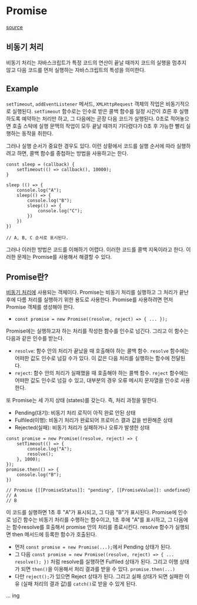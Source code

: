 # Promise

[source](https://joshua1988.github.io/web-development/javascript/promise-for-beginners/)

## 비동기 처리

비동기 처리는 자바스크립트가 특정 코드의 연산이 끝날 때까지 코드의 실행을 멈추지 않고 다음 코드를 먼저 실행하는 자바스크립트의 특성을 의미한다.

## Example

`setTimeout`, `addEventListener` 메서드, `XMLHttpRequest` 객체의 작업은 비동기적으로 실행된다. `setTimeout` 함수로는 인수로 받은 콜백 함수를 일정 시간이 흐른 후 실행하도록 예약하는 처리만 하고, 그 다음에는 곧장 다음 코드가 실행된다. 0초로 적어놓으면 호출 스탹에 실행 문맥의 작업이 모두 끝날 때까지 기다렸다가 0초 후 가능한 빨리 실행하는 동작을 취한다.    

그러나 실행 순서가 중요한 경우도 있다. 이런 상황에서 코드를 실행 순서에 따라 실행하려고 하면, 콜백 함수를 중첩하는 방법을 사용하고는 한다.
```
const sleep = (callback) {
    setTimeout(() => callback(), 10000);
}

sleep (() => {
    console.log("A");
    sleep(() => {
        console.log("B");
        sleep(() => {
            console.log("C");
        })
    })
})

// A, B, C 순서로 표시된다.
```
그러나 이러한 방법은 코드를 이해하기 어렵다. 이러한 코드를 콜백 지옥이라고 한다. 이러한 문제는 Promise를 사용해서 해결할 수 있다.

## Promise란?

[비동기 처리에](#비동기-처리) 사용되는 객체이다. Promise는 비동기 처리를 실행하고 그 처리가 끝난 후에 다름 처리를 실행하기 위한 용도로 사용한다. Promise를 사용하려면 먼저 Promise 객체를 생성해야 한다.
- `const promise = new Promise((resolve, reject) => { ... });`

Promise에는 실행하고자 하는 처리를 작성한 함수를 인수로 넘긴다. 그리고 이 함수는 다음과 같은 인수를 받는다.
- `resolve`: 함수 안의 처리가 끝났을 때 호출해야 하는 콜백 함수. `resolve` 함수에는 어떠한 값도 인수로 넘길 수가 있다. 이 값은 다음 처리를 실행하는 함수에 전달된다.
- `reject`: 함수 안의 처리가 실패했을 때 호출해야 하는 콜백 함수. `reject` 함수에는 어떠한 값도 인수로 넘길 수 있고, 대부분의 경우 오류 메시지 문자열을 인수로 사용한다.

또 Promise는 세 가지 상태 (states)를 갖는다. 즉, 처리 과정을 말한다.
- Pending(대기): 비동기 처리 로직이 아직 완료 안된 상태
- Fulfiled(이행): 비동기 처리가 완료되어 프로미스 결과 값을 반환해준 상태
- Rejected(실패): 비동기 처리가 실패하거나 오류가 발생한 상태

```
const promise = new Promise((resolve, reject) => {
    setTimeout(() => {
        console.log("A");
        resolve();
    }, 1000);
});
promise.then(() => {
    console.log("B");
})

// Promise {[[PromiseStatus]]: "pending", [[PromiseValue]]: undefined}
// A
// B
```

이 코드를 실행하면 1초 후 "A"가 표시되고, 그 다음 "B"가 표시된다. Promise에 인수로 넘긴 함수는 비동기 처리를 수행하는 함수이고, 1초 후에 "A"를 표시하고, 그 다음에는 함수resolve를 호출해서 promise 안의 처리를 종료시킨다. resolve 함수가 실행되면 then 메서드에 등록한 함수가 호출된다.  
  
- 먼저 `const promise = new Promise(...);`에서 Pending 상태가 된다.  
- 그 다음 `const promise = new Promise((resolve, reject) => { ... resolve(); })` 처럼 resolve를 실행하면 Fulfiled 상태가 된다. 그리고 이행 상태가 되면 `then()`을 이용해서 처리 결과를 받을 수 있다. `promise.then(...)`
- 다만 `reject();`가 있으면 Reject 상태가 된다. 그리고 실패 상태가 되면 실패한 이유 (실패 처리의 결과 값)를 `catch()`로 받을 수 있게 된다.

... ing